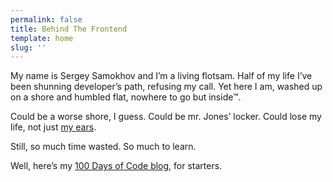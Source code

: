 ```yaml
---
permalink: false
title: Behind The Frontend 
template: home
slug: ''
---
```


My name is Sergey Samokhov and I’m a living flotsam. Half of my life I’ve been shunning developer’s path, refusing my call. Yet here I am, washed up on a shore and humbled flat, nowhere to go but inside™.

Could be a worse shore, I guess. Could be mr. Jones’ locker. Could lose my life, not just [my ears](https://en.wikipedia.org/wiki/Hoichi_the_Earless).

Still, so much time wasted. So much to learn.

Well, here’s my [100 Days of Code blog](/100/), for starters.

